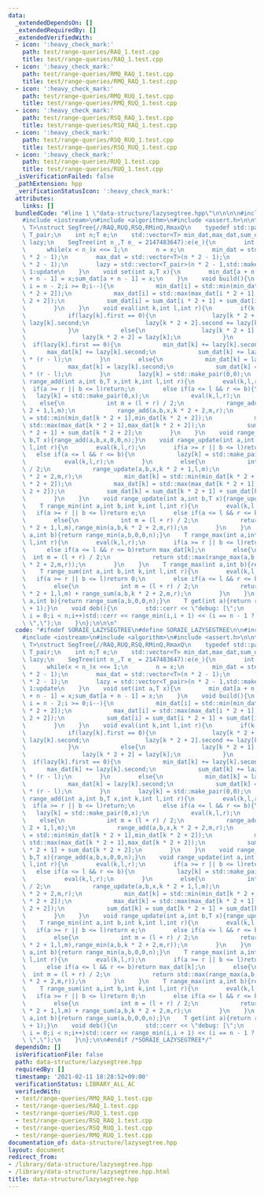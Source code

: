 ```yaml
---
data:
  _extendedDependsOn: []
  _extendedRequiredBy: []
  _extendedVerifiedWith:
  - icon: ':heavy_check_mark:'
    path: test/range-queries/RAQ_1.test.cpp
    title: test/range-queries/RAQ_1.test.cpp
  - icon: ':heavy_check_mark:'
    path: test/range-queries/RMQ_RAQ_1.test.cpp
    title: test/range-queries/RMQ_RAQ_1.test.cpp
  - icon: ':heavy_check_mark:'
    path: test/range-queries/RMQ_RUQ_1.test.cpp
    title: test/range-queries/RMQ_RUQ_1.test.cpp
  - icon: ':heavy_check_mark:'
    path: test/range-queries/RSQ_RAQ_1.test.cpp
    title: test/range-queries/RSQ_RAQ_1.test.cpp
  - icon: ':heavy_check_mark:'
    path: test/range-queries/RSQ_RUQ_1.test.cpp
    title: test/range-queries/RSQ_RUQ_1.test.cpp
  - icon: ':heavy_check_mark:'
    path: test/range-queries/RUQ_1.test.cpp
    title: test/range-queries/RUQ_1.test.cpp
  _isVerificationFailed: false
  _pathExtension: hpp
  _verificationStatusIcon: ':heavy_check_mark:'
  attributes:
    links: []
  bundledCode: "#line 1 \"data-structure/lazysegtree.hpp\"\n\n\n\n#include <vector>\n\
    #include <iostream>\n#include <algorithm>\n#include <assert.h>\n\ntemplate<class\
    \ T>\nstruct SegTree{//RAQ,RUQ,RSQ,RMinQ,RmaxQ\n    typedef std::pair<bool,T>\
    \ T_pair;\n    int n;T e;\n    std::vector<T> min_dat,max_dat,sum_dat;\n    std::vector<T_pair>\
    \ lazy;\n    SegTree(int n_,T e_ = 2147483647):e(e_){\n        int x = 1;\n  \
    \      while(x < n_)x <<= 1;\n        n = x;\n        min_dat = std::vector<T>(n\
    \ * 2 - 1);\n        max_dat = std::vector<T>(n * 2 - 1);\n        sum_dat = std::vector<T>(n\
    \ * 2 - 1);\n        lazy = std::vector<T_pair>(n * 2 - 1,std::make_pair(0,0));//0:add\
    \ 1:update\n    }\n    void set(int a,T x){\n        min_dat[a + n - 1] = x;max_dat[a\
    \ + n - 1] = x;sum_dat[a + n - 1] = x;\n    }\n    void build(){\n        for(int\
    \ i = n - 2;i >= 0;i--){\n            min_dat[i] = std::min(min_dat[i * 2 + 1],min_dat[i\
    \ * 2 + 2]);\n            max_dat[i] = std::max(max_dat[i * 2 + 1],max_dat[i *\
    \ 2 + 2]);\n            sum_dat[i] = sum_dat[i * 2 + 1] + sum_dat[i * 2 + 2];\n\
    \        }\n    }\n    void eval(int k,int l,int r){\n        if(k < n - 1){\n\
    \            if(lazy[k].first == 0){\n                lazy[k * 2 + 1].second +=\
    \ lazy[k].second;\n                lazy[k * 2 + 2].second += lazy[k].second;\n\
    \            }\n            else{\n                lazy[k * 2 + 1] = lazy[k];\n\
    \                lazy[k * 2 + 2] = lazy[k];\n            }\n        }\n      \
    \  if(lazy[k].first == 0){\n            min_dat[k] += lazy[k].second;\n      \
    \      max_dat[k] += lazy[k].second;\n            sum_dat[k] += lazy[k].second\
    \ * (r - l);\n        }\n        else{\n            min_dat[k] = lazy[k].second;\n\
    \            max_dat[k] = lazy[k].second;\n            sum_dat[k] = lazy[k].second\
    \ * (r - l);\n        }\n        lazy[k] = std::make_pair(0,0);\n    }\n    void\
    \ range_add(int a,int b,T x,int k,int l,int r){\n        eval(k,l,r);\n      \
    \  if(a >= r || b <= l)return;\n        else if(a <= l && r <= b){\n         \
    \   lazy[k] = std::make_pair(0,x);\n            eval(k,l,r);\n        }\n    \
    \    else{\n            int m = (l + r) / 2;\n            range_add(a,b,x,k *\
    \ 2 + 1,l,m);\n            range_add(a,b,x,k * 2 + 2,m,r);\n            min_dat[k]\
    \ = std::min(min_dat[k * 2 + 1],min_dat[k * 2 + 2]);\n            max_dat[k] =\
    \ std::max(max_dat[k * 2 + 1],max_dat[k * 2 + 2]);\n            sum_dat[k] = sum_dat[k\
    \ * 2 + 1] + sum_dat[k * 2 + 2];\n        }\n    }\n    void range_add(int a,int\
    \ b,T x){range_add(a,b,x,0,0,n);}\n    void range_update(int a,int b,T x,int k,int\
    \ l,int r){\n        eval(k,l,r);\n        if(a >= r || b <= l)return;\n     \
    \   else if(a <= l && r <= b){\n            lazy[k] = std::make_pair(1,x);\n \
    \           eval(k,l,r);\n        }\n        else{\n            int m = (l + r)\
    \ / 2;\n            range_update(a,b,x,k * 2 + 1,l,m);\n            range_update(a,b,x,k\
    \ * 2 + 2,m,r);\n            min_dat[k] = std::min(min_dat[k * 2 + 1],min_dat[k\
    \ * 2 + 2]);\n            max_dat[k] = std::max(max_dat[k * 2 + 1],max_dat[k *\
    \ 2 + 2]);\n            sum_dat[k] = sum_dat[k * 2 + 1] + sum_dat[k * 2 + 2];\n\
    \        }\n    }\n    void range_update(int a,int b,T x){range_update(a,b,x,0,0,n);}\n\
    \    T range_min(int a,int b,int k,int l,int r){\n        eval(k,l,r);\n     \
    \   if(a >= r || b <= l)return e;\n        else if(a <= l && r <= b)return min_dat[k];\n\
    \        else{\n            int m = (l + r) / 2;\n            return std::min(range_min(a,b,k\
    \ * 2 + 1,l,m),range_min(a,b,k * 2 + 2,m,r));\n        }\n    }\n    T range_min(int\
    \ a,int b){return range_min(a,b,0,0,n);}\n    T range_max(int a,int b,int k,int\
    \ l,int r){\n        eval(k,l,r);\n        if(a >= r || b <= l)return -e;\n  \
    \      else if(a <= l && r <= b)return max_dat[k];\n        else{\n          \
    \  int m = (l + r) / 2;\n            return std::max(range_max(a,b,k * 2 + 1,l,m),range_max(a,b,k\
    \ * 2 + 2,m,r));\n        }\n    }\n    T range_max(int a,int b){return range_max(a,b,0,0,n);}\n\
    \    T range_sum(int a,int b,int k,int l,int r){\n        eval(k,l,r);\n     \
    \   if(a >= r || b <= l)return 0;\n        else if(a <= l && r <= b)return sum_dat[k];\n\
    \        else{\n            int m = (l + r) / 2;\n            return range_sum(a,b,k\
    \ * 2 + 1,l,m) + range_sum(a,b,k * 2 + 2,m,r);\n        }\n    }\n    T range_sum(int\
    \ a,int b){return range_sum(a,b,0,0,n);}\n    T get(int a){return range_min(a,a\
    \ + 1);}\n    void deb(){\n        std::cerr << \"debug: [\";\n        for(int\
    \ i = 0;i < n;i++)std::cerr << range_min(i,i + 1) << (i == n - 1 ? \"]\\n\" :\
    \ \",\");\n    }\n};\n\n\n"
  code: "#ifndef SORAIE_LAZYSEGTREE\n#define SORAIE_LAZYSEGTREE\n\n#include <vector>\n\
    #include <iostream>\n#include <algorithm>\n#include <assert.h>\n\ntemplate<class\
    \ T>\nstruct SegTree{//RAQ,RUQ,RSQ,RMinQ,RmaxQ\n    typedef std::pair<bool,T>\
    \ T_pair;\n    int n;T e;\n    std::vector<T> min_dat,max_dat,sum_dat;\n    std::vector<T_pair>\
    \ lazy;\n    SegTree(int n_,T e_ = 2147483647):e(e_){\n        int x = 1;\n  \
    \      while(x < n_)x <<= 1;\n        n = x;\n        min_dat = std::vector<T>(n\
    \ * 2 - 1);\n        max_dat = std::vector<T>(n * 2 - 1);\n        sum_dat = std::vector<T>(n\
    \ * 2 - 1);\n        lazy = std::vector<T_pair>(n * 2 - 1,std::make_pair(0,0));//0:add\
    \ 1:update\n    }\n    void set(int a,T x){\n        min_dat[a + n - 1] = x;max_dat[a\
    \ + n - 1] = x;sum_dat[a + n - 1] = x;\n    }\n    void build(){\n        for(int\
    \ i = n - 2;i >= 0;i--){\n            min_dat[i] = std::min(min_dat[i * 2 + 1],min_dat[i\
    \ * 2 + 2]);\n            max_dat[i] = std::max(max_dat[i * 2 + 1],max_dat[i *\
    \ 2 + 2]);\n            sum_dat[i] = sum_dat[i * 2 + 1] + sum_dat[i * 2 + 2];\n\
    \        }\n    }\n    void eval(int k,int l,int r){\n        if(k < n - 1){\n\
    \            if(lazy[k].first == 0){\n                lazy[k * 2 + 1].second +=\
    \ lazy[k].second;\n                lazy[k * 2 + 2].second += lazy[k].second;\n\
    \            }\n            else{\n                lazy[k * 2 + 1] = lazy[k];\n\
    \                lazy[k * 2 + 2] = lazy[k];\n            }\n        }\n      \
    \  if(lazy[k].first == 0){\n            min_dat[k] += lazy[k].second;\n      \
    \      max_dat[k] += lazy[k].second;\n            sum_dat[k] += lazy[k].second\
    \ * (r - l);\n        }\n        else{\n            min_dat[k] = lazy[k].second;\n\
    \            max_dat[k] = lazy[k].second;\n            sum_dat[k] = lazy[k].second\
    \ * (r - l);\n        }\n        lazy[k] = std::make_pair(0,0);\n    }\n    void\
    \ range_add(int a,int b,T x,int k,int l,int r){\n        eval(k,l,r);\n      \
    \  if(a >= r || b <= l)return;\n        else if(a <= l && r <= b){\n         \
    \   lazy[k] = std::make_pair(0,x);\n            eval(k,l,r);\n        }\n    \
    \    else{\n            int m = (l + r) / 2;\n            range_add(a,b,x,k *\
    \ 2 + 1,l,m);\n            range_add(a,b,x,k * 2 + 2,m,r);\n            min_dat[k]\
    \ = std::min(min_dat[k * 2 + 1],min_dat[k * 2 + 2]);\n            max_dat[k] =\
    \ std::max(max_dat[k * 2 + 1],max_dat[k * 2 + 2]);\n            sum_dat[k] = sum_dat[k\
    \ * 2 + 1] + sum_dat[k * 2 + 2];\n        }\n    }\n    void range_add(int a,int\
    \ b,T x){range_add(a,b,x,0,0,n);}\n    void range_update(int a,int b,T x,int k,int\
    \ l,int r){\n        eval(k,l,r);\n        if(a >= r || b <= l)return;\n     \
    \   else if(a <= l && r <= b){\n            lazy[k] = std::make_pair(1,x);\n \
    \           eval(k,l,r);\n        }\n        else{\n            int m = (l + r)\
    \ / 2;\n            range_update(a,b,x,k * 2 + 1,l,m);\n            range_update(a,b,x,k\
    \ * 2 + 2,m,r);\n            min_dat[k] = std::min(min_dat[k * 2 + 1],min_dat[k\
    \ * 2 + 2]);\n            max_dat[k] = std::max(max_dat[k * 2 + 1],max_dat[k *\
    \ 2 + 2]);\n            sum_dat[k] = sum_dat[k * 2 + 1] + sum_dat[k * 2 + 2];\n\
    \        }\n    }\n    void range_update(int a,int b,T x){range_update(a,b,x,0,0,n);}\n\
    \    T range_min(int a,int b,int k,int l,int r){\n        eval(k,l,r);\n     \
    \   if(a >= r || b <= l)return e;\n        else if(a <= l && r <= b)return min_dat[k];\n\
    \        else{\n            int m = (l + r) / 2;\n            return std::min(range_min(a,b,k\
    \ * 2 + 1,l,m),range_min(a,b,k * 2 + 2,m,r));\n        }\n    }\n    T range_min(int\
    \ a,int b){return range_min(a,b,0,0,n);}\n    T range_max(int a,int b,int k,int\
    \ l,int r){\n        eval(k,l,r);\n        if(a >= r || b <= l)return -e;\n  \
    \      else if(a <= l && r <= b)return max_dat[k];\n        else{\n          \
    \  int m = (l + r) / 2;\n            return std::max(range_max(a,b,k * 2 + 1,l,m),range_max(a,b,k\
    \ * 2 + 2,m,r));\n        }\n    }\n    T range_max(int a,int b){return range_max(a,b,0,0,n);}\n\
    \    T range_sum(int a,int b,int k,int l,int r){\n        eval(k,l,r);\n     \
    \   if(a >= r || b <= l)return 0;\n        else if(a <= l && r <= b)return sum_dat[k];\n\
    \        else{\n            int m = (l + r) / 2;\n            return range_sum(a,b,k\
    \ * 2 + 1,l,m) + range_sum(a,b,k * 2 + 2,m,r);\n        }\n    }\n    T range_sum(int\
    \ a,int b){return range_sum(a,b,0,0,n);}\n    T get(int a){return range_min(a,a\
    \ + 1);}\n    void deb(){\n        std::cerr << \"debug: [\";\n        for(int\
    \ i = 0;i < n;i++)std::cerr << range_min(i,i + 1) << (i == n - 1 ? \"]\\n\" :\
    \ \",\");\n    }\n};\n\n#endif /*SORAIE_LAZYSEGTREE*/"
  dependsOn: []
  isVerificationFile: false
  path: data-structure/lazysegtree.hpp
  requiredBy: []
  timestamp: '2021-02-11 18:28:52+09:00'
  verificationStatus: LIBRARY_ALL_AC
  verifiedWith:
  - test/range-queries/RMQ_RAQ_1.test.cpp
  - test/range-queries/RAQ_1.test.cpp
  - test/range-queries/RUQ_1.test.cpp
  - test/range-queries/RSQ_RAQ_1.test.cpp
  - test/range-queries/RSQ_RUQ_1.test.cpp
  - test/range-queries/RMQ_RUQ_1.test.cpp
documentation_of: data-structure/lazysegtree.hpp
layout: document
redirect_from:
- /library/data-structure/lazysegtree.hpp
- /library/data-structure/lazysegtree.hpp.html
title: data-structure/lazysegtree.hpp
---
```

